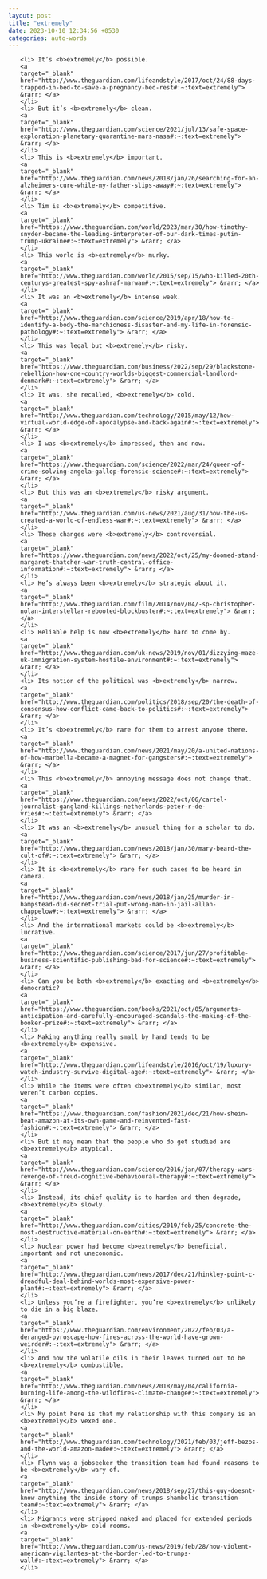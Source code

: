 ```yaml
---
layout: post
title: "extremely"
date: 2023-10-10 12:34:56 +0530
categories: auto-words
---
```

<ol>

    <li> It’s <b>extremely</b> possible.
    <a 
    target="_blank" 
    href="http://www.theguardian.com/lifeandstyle/2017/oct/24/88-days-trapped-in-bed-to-save-a-pregnancy-bed-rest#:~:text=extremely"> &rarr; </a>
    </li>
    <li> But it’s <b>extremely</b> clean.
    <a 
    target="_blank" 
    href="http://www.theguardian.com/science/2021/jul/13/safe-space-exploration-planetary-quarantine-mars-nasa#:~:text=extremely"> &rarr; </a>
    </li>
    <li> This is <b>extremely</b> important.
    <a 
    target="_blank" 
    href="http://www.theguardian.com/news/2018/jan/26/searching-for-an-alzheimers-cure-while-my-father-slips-away#:~:text=extremely"> &rarr; </a>
    </li>
    <li> Tim is <b>extremely</b> competitive.
    <a 
    target="_blank" 
    href="https://www.theguardian.com/world/2023/mar/30/how-timothy-snyder-became-the-leading-interpreter-of-our-dark-times-putin-trump-ukraine#:~:text=extremely"> &rarr; </a>
    </li>
    <li> This world is <b>extremely</b> murky.
    <a 
    target="_blank" 
    href="http://www.theguardian.com/world/2015/sep/15/who-killed-20th-centurys-greatest-spy-ashraf-marwan#:~:text=extremely"> &rarr; </a>
    </li>
    <li> It was an <b>extremely</b> intense week.
    <a 
    target="_blank" 
    href="http://www.theguardian.com/science/2019/apr/18/how-to-identify-a-body-the-marchioness-disaster-and-my-life-in-forensic-pathology#:~:text=extremely"> &rarr; </a>
    </li>
    <li> This was legal but <b>extremely</b> risky.
    <a 
    target="_blank" 
    href="https://www.theguardian.com/business/2022/sep/29/blackstone-rebellion-how-one-country-worlds-biggest-commercial-landlord-denmark#:~:text=extremely"> &rarr; </a>
    </li>
    <li> It was, she recalled, <b>extremely</b> cold.
    <a 
    target="_blank" 
    href="http://www.theguardian.com/technology/2015/may/12/how-virtual-world-edge-of-apocalypse-and-back-again#:~:text=extremely"> &rarr; </a>
    </li>
    <li> I was <b>extremely</b> impressed, then and now.
    <a 
    target="_blank" 
    href="https://www.theguardian.com/science/2022/mar/24/queen-of-crime-solving-angela-gallop-forensic-science#:~:text=extremely"> &rarr; </a>
    </li>
    <li> But this was an <b>extremely</b> risky argument.
    <a 
    target="_blank" 
    href="http://www.theguardian.com/us-news/2021/aug/31/how-the-us-created-a-world-of-endless-war#:~:text=extremely"> &rarr; </a>
    </li>
    <li> These changes were <b>extremely</b> controversial.
    <a 
    target="_blank" 
    href="https://www.theguardian.com/news/2022/oct/25/my-doomed-stand-margaret-thatcher-war-truth-central-office-information#:~:text=extremely"> &rarr; </a>
    </li>
    <li> He’s always been <b>extremely</b> strategic about it.
    <a 
    target="_blank" 
    href="http://www.theguardian.com/film/2014/nov/04/-sp-christopher-nolan-interstellar-rebooted-blockbuster#:~:text=extremely"> &rarr; </a>
    </li>
    <li> Reliable help is now <b>extremely</b> hard to come by.
    <a 
    target="_blank" 
    href="http://www.theguardian.com/uk-news/2019/nov/01/dizzying-maze-uk-immigration-system-hostile-environment#:~:text=extremely"> &rarr; </a>
    </li>
    <li> Its notion of the political was <b>extremely</b> narrow.
    <a 
    target="_blank" 
    href="http://www.theguardian.com/politics/2018/sep/20/the-death-of-consensus-how-conflict-came-back-to-politics#:~:text=extremely"> &rarr; </a>
    </li>
    <li> It’s <b>extremely</b> rare for them to arrest anyone there.
    <a 
    target="_blank" 
    href="http://www.theguardian.com/news/2021/may/20/a-united-nations-of-how-marbella-became-a-magnet-for-gangsters#:~:text=extremely"> &rarr; </a>
    </li>
    <li> This <b>extremely</b> annoying message does not change that.
    <a 
    target="_blank" 
    href="https://www.theguardian.com/news/2022/oct/06/cartel-journalist-gangland-killings-netherlands-peter-r-de-vries#:~:text=extremely"> &rarr; </a>
    </li>
    <li> It was an <b>extremely</b> unusual thing for a scholar to do.
    <a 
    target="_blank" 
    href="http://www.theguardian.com/news/2018/jan/30/mary-beard-the-cult-of#:~:text=extremely"> &rarr; </a>
    </li>
    <li> It is <b>extremely</b> rare for such cases to be heard in camera.
    <a 
    target="_blank" 
    href="http://www.theguardian.com/news/2018/jan/25/murder-in-hampstead-did-secret-trial-put-wrong-man-in-jail-allan-chappelow#:~:text=extremely"> &rarr; </a>
    </li>
    <li> And the international markets could be <b>extremely</b> lucrative.
    <a 
    target="_blank" 
    href="http://www.theguardian.com/science/2017/jun/27/profitable-business-scientific-publishing-bad-for-science#:~:text=extremely"> &rarr; </a>
    </li>
    <li> Can you be both <b>extremely</b> exacting and <b>extremely</b> democratic?
    <a 
    target="_blank" 
    href="https://www.theguardian.com/books/2021/oct/05/arguments-anticipation-and-carefully-encouraged-scandals-the-making-of-the-booker-prize#:~:text=extremely"> &rarr; </a>
    </li>
    <li> Making anything really small by hand tends to be <b>extremely</b> expensive.
    <a 
    target="_blank" 
    href="http://www.theguardian.com/lifeandstyle/2016/oct/19/luxury-watch-industry-survive-digital-age#:~:text=extremely"> &rarr; </a>
    </li>
    <li> While the items were often <b>extremely</b> similar, most weren’t carbon copies.
    <a 
    target="_blank" 
    href="https://www.theguardian.com/fashion/2021/dec/21/how-shein-beat-amazon-at-its-own-game-and-reinvented-fast-fashion#:~:text=extremely"> &rarr; </a>
    </li>
    <li> But it may mean that the people who do get studied are <b>extremely</b> atypical.
    <a 
    target="_blank" 
    href="http://www.theguardian.com/science/2016/jan/07/therapy-wars-revenge-of-freud-cognitive-behavioural-therapy#:~:text=extremely"> &rarr; </a>
    </li>
    <li> Instead, its chief quality is to harden and then degrade, <b>extremely</b> slowly.
    <a 
    target="_blank" 
    href="http://www.theguardian.com/cities/2019/feb/25/concrete-the-most-destructive-material-on-earth#:~:text=extremely"> &rarr; </a>
    </li>
    <li> Nuclear power had become <b>extremely</b> beneficial, important and not uneconomic.
    <a 
    target="_blank" 
    href="http://www.theguardian.com/news/2017/dec/21/hinkley-point-c-dreadful-deal-behind-worlds-most-expensive-power-plant#:~:text=extremely"> &rarr; </a>
    </li>
    <li> Unless you’re a firefighter, you’re <b>extremely</b> unlikely to die in a big blaze.
    <a 
    target="_blank" 
    href="https://www.theguardian.com/environment/2022/feb/03/a-deranged-pyroscape-how-fires-across-the-world-have-grown-weirder#:~:text=extremely"> &rarr; </a>
    </li>
    <li> And now the volatile oils in their leaves turned out to be <b>extremely</b> combustible.
    <a 
    target="_blank" 
    href="http://www.theguardian.com/news/2018/may/04/california-burning-life-among-the-wildfires-climate-change#:~:text=extremely"> &rarr; </a>
    </li>
    <li> My point here is that my relationship with this company is an <b>extremely</b> vexed one.
    <a 
    target="_blank" 
    href="http://www.theguardian.com/technology/2021/feb/03/jeff-bezos-and-the-world-amazon-made#:~:text=extremely"> &rarr; </a>
    </li>
    <li> Flynn was a jobseeker the transition team had found reasons to be <b>extremely</b> wary of.
    <a 
    target="_blank" 
    href="http://www.theguardian.com/news/2018/sep/27/this-guy-doesnt-know-anything-the-inside-story-of-trumps-shambolic-transition-team#:~:text=extremely"> &rarr; </a>
    </li>
    <li> Migrants were stripped naked and placed for extended periods in <b>extremely</b> cold rooms.
    <a 
    target="_blank" 
    href="http://www.theguardian.com/us-news/2019/feb/28/how-violent-american-vigilantes-at-the-border-led-to-trumps-wall#:~:text=extremely"> &rarr; </a>
    </li>